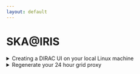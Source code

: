 ```yaml
---
layout: default
---
```


# SKA@IRIS

<details>
  <summary> Creating a DIRAC UI on your local Linux machine</summary><p>
 
  There are three steps to making your own machine a DIRAC UI. You only ever need to do this once.
  
  The first step is to activate your grid certificate and obtain a grid key: 
  
  ```bash
  ./runMeForCertAndKey /path/to/mycert.p12
  ```

The second step is to install DIRAC:

  ```bash
  ./InstallDirac.sh
  ```

Then source the DIRAC init scripts:

  ```bash
  source ./dirac_ui/bashrc
  ```
You can then copy the contents of the DIRAC UI .bashrc into the .bashrc in your home area so that it is automatically called every time you log in or open a new terminal.

</p></details>

<details>
  <summary> Regenerate your 24 hour grid proxy</summary>
 
  ```bash
  ./SetGridProxy
  ```
</details>
